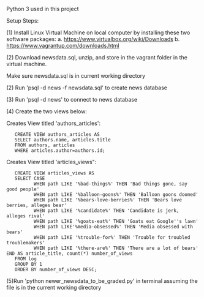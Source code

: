 ﻿
Python 3 used in this project 

Setup Steps: 

(1) Install Linux Virtual Machine on local computer by installing these two software packages: 
       a. https://www.virtualbox.org/wiki/Downloads
       b. https://www.vagrantup.com/downloads.html

(2) Download newsdata.sql, unzip, and store in the vagrant folder in the virtual machine. 

Make sure newsdata.sql is in current working directory

(2) Run 'psql -d news -f newsdata.sql' to create news database

(3) Run 'psql -d news' to connect to news database

(4) Create the two views below:

Creates View titled 'authors_articles':

       CREATE VIEW authors_articles AS
       SELECT authors.name, articles.title 
       FROM authors, articles
       WHERE articles.author=authors.id; 


Creates View titled 'articles_views":

       CREATE VIEW articles_views AS
       SELECT CASE
              WHEN path LIKE '%bad-things%' THEN 'Bad things gone, say good people' 
              WHEN path LIKE '%balloon-goons%' THEN 'Balloon goons doomed' 
              WHEN path LIKE '%bears-love-berries%' THEN 'Bears love berries, alleges bear' 
              WHEN path LIKE '%candidate%' THEN 'Candidate is jerk, alleges rival' 
              WHEN path LIKE '%goats-eat%' THEN 'Goats eat Google''s lawn' 
              WHEN path LIKE'%media-obsessed%' THEN 'Media obsessed with bears' 
              WHEN path LIKE '%trouble-for%' THEN 'Trouble for troubled troublemakers' 
              WHEN path LIKE '%there-are%' THEN 'There are a lot of bears' END AS article_title, count(*) number_of_views 
       FROM log 
       GROUP BY 1 
       ORDER BY number_of_views DESC;

(5)Run 'python newer_newsdata_to_be_graded.py' in terminal assuming the file is in the current working directory  
